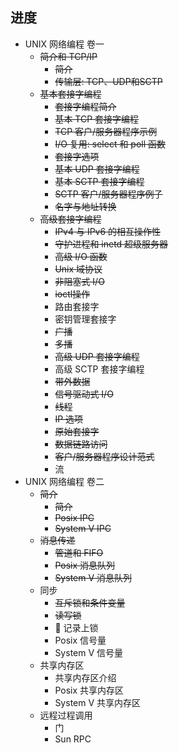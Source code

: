 ## 进度
- UNIX 网络编程 卷一
    - ~~简介和 TCP/IP~~
        - ~~简介~~
        - ~~传输层: TCP、UDP和SCTP~~
    - ~~基本套接字编程~~
        - ~~套接字编程简介~~
        - ~~基本 TCP 套接字编程~~
        - ~~TCP 客户/服务器程序示例~~
        - ~~I/O 复用: select 和 poll 函数~~
        - ~~套接字选项~~
        - ~~基本 UDP 套接字编程~~
        - ~~基本 SCTP 套接字编程~~
        - ~~SCTP 客户/服务器程序例子~~
        - ~~名字与地址转换~~
    - ~~高级套接字编程~~
        - ~~IPv4 与 IPv6 的相互操作性~~
        - ~~守护进程和 inetd 超级服务器~~
        - ~~高级 I/O 函数~~
        - ~~Unix 域协议~~
        - ~~非阻塞式 I/O~~
        - ~~ioctl操作~~
        - 路由套接字
        - 密钥管理套接字
        - ~~广播~~
        - ~~多播~~
        - ~~高级 UDP 套接字编程~~
        - 高级 SCTP 套接字编程
        - ~~带外数据~~
        - ~~信号驱动式 I/O~~
        - ~~线程~~
        - ~~IP 选项~~
        - ~~原始套接字~~
        - ~~数据链路访问~~
        - ~~客户/服务器程序设计范式~~
        - 流
- UNIX 网络编程 卷二
    - ~~简介~~
        - ~~简介~~
        - ~~Posix IPC~~
        - ~~System V IPC~~
    - ~~消息传递~~
        - ~~管道和 FIFO~~
        - ~~Posix 消息队列~~
        - ~~System V 消息队列~~
    - 同步
        - ~~互斥锁和条件变量~~
        - ~~读写锁~~
        - 🏃 记录上锁
        - Posix 信号量
        - System V 信号量
    - 共享内存区
        - 共享内存区介绍
        - Posix 共享内存区
        - System V 共享内存区
    - 远程过程调用
        - 门
        - Sun RPC
